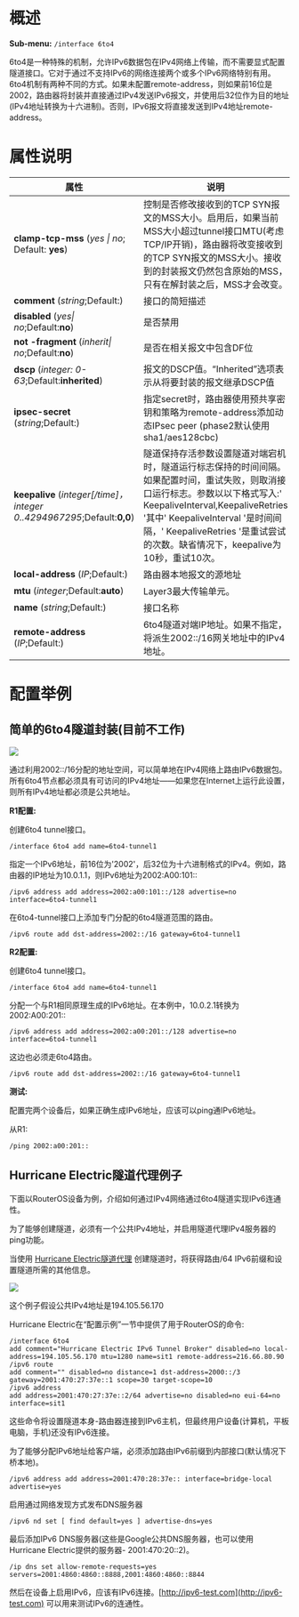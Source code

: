 # 概述

**Sub-menu:** `/interface 6to4`

6to4是一种特殊的机制，允许IPv6数据包在IPv4网络上传输，而不需要显式配置隧道接口。它对于通过不支持IPv6的网络连接两个或多个IPv6网络特别有用。6to4机制有两种不同的方式。如果未配置remote-address，则如果前16位是2002，路由器将封装并直接通过IPv4发送IPv6报文，并使用后32位作为目的地址(IPv4地址转换为十六进制)。否则，IPv6报文将直接发送到IPv4地址remote-address。

# 属性说明

| 属性                                                                    | 说明                                                                                                                                                                                                                                                                                    |
| ----------------------------------------------------------------------- | --------------------------------------------------------------------------------------------------------------------------------------------------------------------------------------------------------------------------------------------------------------------------------------- |
| **clamp-tcp-mss** (_yes \| no_; Default: **yes**)                       | 控制是否修改接收到的TCP SYN报文的MSS大小。启用后，如果当前MSS大小超过tunnel接口MTU(考虑TCP/IP开销)，路由器将改变接收到的TCP SYN报文的MSS大小。接收到的封装报文仍然包含原始的MSS，只有在解封装之后，MSS才会改变。                                                                        |
| **comment** (_string_;Default:)                                         | 接口的简短描述                                                                                                                                                                                                                                                                          |
| **disabled** (_yes\| no_;Default:**no**)                                | 是否禁用                                                                                                                                                                                                                                                                                |
| **not -fragment** (_inherit\| no_;Default:**no**)                       | 是否在相关报文中包含DF位                                                                                                                                                                                                                                                                |
| **dscp** (_integer: 0-63_;Default:**inherited**)                        | 报文的DSCP值。“Inherited”选项表示从将要封装的报文继承DSCP值                                                                                                                                                                                                                             |
| **ipsec-secret** (_string_;Default:)                                    | 指定secret时，路由器使用预共享密钥和策略为remote-address添加动态IPsec peer (phase2默认使用sha1/aes128cbc)                                                                                                                                                                               |
| **keepalive** (_integer[/time]，integer 0..4294967295_;Default:**0,0**) | 隧道保持存活参数设置隧道对端宕机时，隧道运行标志保持的时间间隔。如果配置时间，重试失败，则取消接口运行标志。参数以以下格式写入:' KeepaliveInterval,KeepaliveRetries '其中' KeepaliveInterval '是时间间隔，' KeepaliveRetries '是重试尝试的次数。缺省情况下，keepalive为10秒，重试10次。 |
| **local-address** (_IP_;Default:)                                       | 路由器本地报文的源地址                                                                                                                                                                                                                                                                  |
| **mtu** (_integer_;Default:**auto**)                                    | Layer3最大传输单元。                                                                                                                                                                                                                                                                    |
| **name** (_string_;Default:)                                            | 接口名称                                                                                                                                                                                                                                                                                |
| **remote-address** (_IP_;Default:)                                      | 6to4隧道对端IP地址。如果不指定，将派生2002::/16网关地址中的IPv4地址。                                                                                                                                                                                                                   |

# 配置举例

## 简单的6to4隧道封装(目前不工作)

![](https://help.mikrotik.com/docs/download/attachments/135004174/6to4-tunnel.jpg?version=1&modificationDate=1656683221465&api=v2)

通过利用2002::/16分配的地址空间，可以简单地在IPv4网络上路由IPv6数据包。所有6to4节点都必须具有可访问的IPv4地址——如果您在Internet上运行此设置，则所有IPv4地址都必须是公共地址。

**R1配置:**

创建6to4 tunnel接口。

`/interface 6to4
add name=6to4-tunnel1`

指定一个IPv6地址，前16位为'2002'，后32位为十六进制格式的IPv4。例如，路由器的IP地址为10.0.1.1，则IPv6地址为2002:A00:101::

`/ipv6 address
add address=2002:a00:101::/128 advertise=no interface=6to4-tunnel1`

在6to4-tunnel接口上添加专门分配的6to4隧道范围的路由。

`/ipv6 route
add dst-address=2002::/16 gateway=6to4-tunnel1`

**R2配置:**

创建6to4 tunnel接口。

`/interface 6to4
add name=6to4-tunnel1`

分配一个与R1相同原理生成的IPv6地址。在本例中，10.0.2.1转换为2002:A00:201::

`/ipv6 address
add address=2002:a00:201::/128 advertise=no interface=6to4-tunnel1`

这边也必须走6to4路由。

`/ipv6 route
add dst-address=2002::/16 gateway=6to4-tunnel1`

**测试:**

配置完两个设备后，如果正确生成IPv6地址，应该可以ping通IPv6地址。

从R1:

`/ping 2002:a00:201::`

## Hurricane Electric隧道代理例子

下面以RouterOS设备为例，介绍如何通过IPv4网络通过6to4隧道实现IPv6连通性。

为了能够创建隧道，必须有一个公共IPv4地址，并启用隧道代理IPv4服务器的ping功能。

当使用 [Hurricane Electric隧道代理](https://tunnelbroker.net) 创建隧道时，将获得路由/64 IPv6前缀和设置隧道所需的其他信息。

_![](https://help.mikrotik.com/docs/download/attachments/135004174/TunnelBrokerIPv6.png?version=1&modificationDate=1656679624575&api=v2)_

这个例子假设公共IPv4地址是194.105.56.170

Hurricane Electric在“配置示例”一节中提供了用于RouterOS的命令:

```shell
/interface 6to4
add comment="Hurricane Electric IPv6 Tunnel Broker" disabled=no local-address=194.105.56.170 mtu=1280 name=sit1 remote-address=216.66.80.90
/ipv6 route
add comment="" disabled=no distance=1 dst-address=2000::/3 gateway=2001:470:27:37e::1 scope=30 target-scope=10
/ipv6 address
add address=2001:470:27:37e::2/64 advertise=no disabled=no eui-64=no interface=sit1
```

这些命令将设置隧道本身-路由器连接到IPv6主机，但最终用户设备(计算机，平板电脑，手机)还没有IPv6连接。

为了能够分配IPv6地址给客户端，必须添加路由IPv6前缀到内部接口(默认情况下桥本地)。

`/ipv6 address add address=2001:470:28:37e:: interface=bridge-local advertise=yes`

启用通过网络发现方式发布DNS服务器

`/ipv6 nd set [ find default=yes ] advertise-dns=yes`

最后添加IPv6 DNS服务器(这些是Google公共DNS服务器，也可以使用Hurricane Electric提供的服务器- 2001:470:20::2)。

`/ip dns set allow-remote-requests=yes servers=2001:4860:4860::8888,2001:4860:4860::8844`

然后在设备上启用IPv6，应该有IPv6连接。[http://ipv6-test.com](http://ipv6-test.com) 可以用来测试IPv6的连通性。